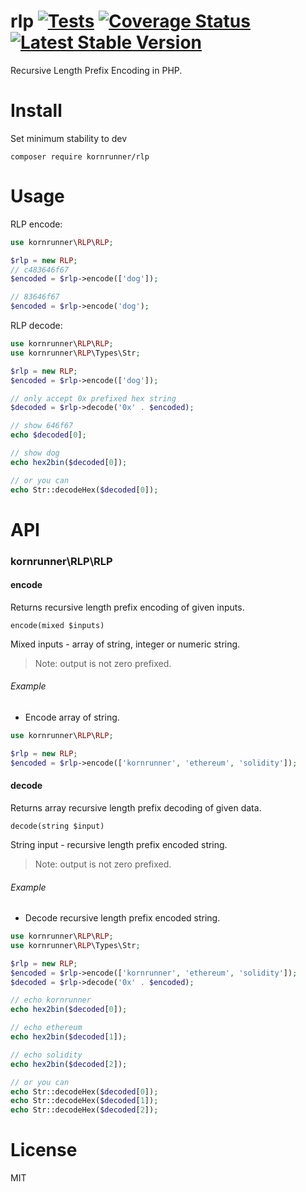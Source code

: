 # rlp [![Tests](https://github.com/kornrunner/rlp/actions/workflows/tests.yml/badge.svg?branch=master)](https://github.com/kornrunner/rlp/actions/workflows/tests.yml) [![Coverage Status](https://coveralls.io/repos/github/kornrunner/rlp/badge.svg?branch=master)](https://coveralls.io/github/kornrunner/rlp?branch=master) [![Latest Stable Version](https://poser.pugx.org/kornrunner/rlp/v/stable)](https://packagist.org/packages/kornrunner/rlp)

Recursive Length Prefix Encoding in PHP.

# Install

Set minimum stability to dev
```
composer require kornrunner/rlp
```

# Usage

RLP encode:

```php
use kornrunner\RLP\RLP;

$rlp = new RLP;
// c483646f67
$encoded = $rlp->encode(['dog']);

// 83646f67
$encoded = $rlp->encode('dog');
```

RLP decode:

```php
use kornrunner\RLP\RLP;
use kornrunner\RLP\Types\Str;

$rlp = new RLP;
$encoded = $rlp->encode(['dog']);

// only accept 0x prefixed hex string
$decoded = $rlp->decode('0x' . $encoded);

// show 646f67
echo $decoded[0];

// show dog
echo hex2bin($decoded[0]);

// or you can
echo Str::decodeHex($decoded[0]);
```

# API

### kornrunner\RLP\RLP

#### encode

Returns recursive length prefix encoding of given inputs.

`encode(mixed $inputs)`

Mixed inputs - array of string, integer or numeric string.

> Note: output is not zero prefixed.

###### Example

* Encode array of string.

```php
use kornrunner\RLP\RLP;

$rlp = new RLP;
$encoded = $rlp->encode(['kornrunner', 'ethereum', 'solidity']);
```

#### decode

Returns array recursive length prefix decoding of given data.

`decode(string $input)`

String input - recursive length prefix encoded string.

> Note: output is not zero prefixed.

###### Example

* Decode recursive length prefix encoded string.

```php
use kornrunner\RLP\RLP;
use kornrunner\RLP\Types\Str;

$rlp = new RLP;
$encoded = $rlp->encode(['kornrunner', 'ethereum', 'solidity']);
$decoded = $rlp->decode('0x' . $encoded);

// echo kornrunner
echo hex2bin($decoded[0]);

// echo ethereum
echo hex2bin($decoded[1]);

// echo solidity
echo hex2bin($decoded[2]);

// or you can
echo Str::decodeHex($decoded[0]);
echo Str::decodeHex($decoded[1]);
echo Str::decodeHex($decoded[2]);
```

# License

MIT
